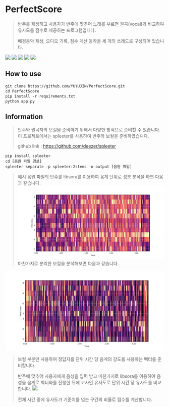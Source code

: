 # PerfectScore
> 반주를 재생하고 사용자가 반주에 맞추어 노래를 부르면 원곡(vocal)과 비교하여 유사도를 점수로 제공하는 프로그램입니다.
> 
> 배경음악 재생, 오디오 기록, 점수 계산 동작을 세 개의 쓰레드로 구성되어 있습니다.

<img src=https://img.shields.io/badge/python-3.8.0-green></img>
<img src=https://img.shields.io/badge/numpy-1.23.5-yellow></img>
<img src=https://img.shields.io/badge/librosa-0.9.2-orange></img>
<img src=https://img.shields.io/badge/pyaudio-0.2.12-yellowgreen></img>
<img src=https://img.shields.io/badge/scikit--learn-1.2.0-lightgrey></img>

## How to use
```
git clone https://github.com/YUYUJIN/PerfectScore.git
cd PerfectScore
pip install -r requirements.txt
python app.py
```

## Information
> 반주와 원곡자의 보컬을 준비하기 위해서 다양한 방식으로 준비할 수 있습니다. 이 프로젝트에서는 spleeter를 사용하여 반주와 보컬을 준비하였습니다.
>
> github link : https://github.com/deezer/spleeter
```
pip install spleeter
cd [음원 파일 경로]
spleeter separate -p spleeter:2stems -o output [음원 파일]
```
> 예시 음원 파일의 반주를 libsora를 이용하여 음계 단위로 성분 분석을 하면 다음과 같습니다.
<img src=https://github.com/YUYUJIN/PerfectScore/blob/main/features/accompaniment.png></img>
> 마찬가지로 분리한 보컬을 분석해보면 다음과 같습니다.

<img src=https://github.com/YUYUJIN/PerfectScore/blob/main/features/vocal.png></img>
> 보컬 부분만 사용하여 정답지를 단위 시간 당 음계의 강도를 사용하는 벡터를 준비합니다.
>
> 반주에 맞추어 사용자에게 음성을 입력 받고 마찬가지로 libsora를 이용하여 음성을 음계로 벡터화를 진행한 뒤에 코사인 유사도로 단위 시간 당 유사도를 비교합니다.
<img src=https://wikimedia.org/api/rest_v1/media/math/render/svg/2a8c50526e2cc7aa837477be87eff1ea703f9dec></img>
>
> 전체 시간 중에 유사도가 기준치를 넘는 구간의 비율로 점수를 계산합니다.
